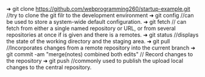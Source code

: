 ➜  git clone https://github.com/webprogramming260/startup-example.git
//try to clone the git filr to the development environment
➜ git config
 //can be used to store a system-wide default configuration.
➜  git fetch
// can fetch from either a single named repository or URL, or from several repositories at once if <group> is given and there is a remotes.
➜  git status
//displays the state of the working directory and the staging area. 
➜  git pull
//Incorporates changes from a remote repository into the current branch
➜  git commit -am "merge(notes) combined both edits"
// Record changes to the repository 
➜  git push
//commonly used to publish the upload local changes to the central repository.
